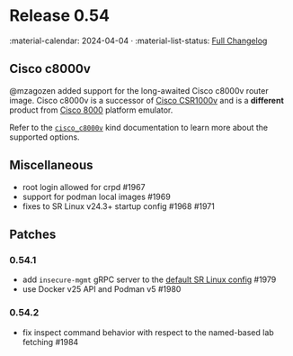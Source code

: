 # Release 0.54

:material-calendar: 2024-04-04 · :material-list-status: [Full Changelog](https://github.com/srl-labs/containerlab/releases)

## Cisco c8000v

@mzagozen added support for the long-awaited Cisco c8000v router image. Cisco c8000v is a successor of [Cisco CSR1000v](../manual/kinds/vr-csr.md) and is a **different** product from [Cisco 8000](../manual/kinds/c8000.md) platform emulator.

Refer to the [`cisco_c8000v`](../manual/kinds/vr-c8000v.md) kind documentation to learn more about the supported options.

## Miscellaneous

* root login allowed for crpd #1967
* support for podman local images #1969
* fixes to SR Linux v24.3+ startup config #1968 #1971

## Patches

### 0.54.1

* add `insecure-mgmt` gRPC server to the [default SR Linux config](../manual/kinds/srl.md#grpc-server) #1979
* use Docker v25 API and Podman v5 #1980

### 0.54.2

* fix inspect command behavior with respect to the named-based lab fetching #1984
